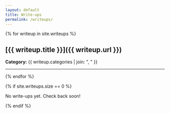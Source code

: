```yaml
---
layout: default
title: Write-ups
permalink: /writeups/
---
```


<!-- # Write-ups -->

<!-- ## All Write-ups -->

{% for writeup in site.writeups %}
## [{{ writeup.title }}]({{ writeup.url }})
<!-- **Date:** {{ writeup.date | date: "%B %d, %Y" }}   -->
**Category:** {{ writeup.categories | join: ", " }}

---



{% endfor %}

{% if site.writeups.size == 0 %}
<p>No write-ups yet. Check back soon!</p>
{% endif %}
